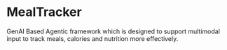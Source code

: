 # MealTracker
GenAI Based Agentic framework which is designed to support multimodal input to track meals, calories and nutrition more effectively.
